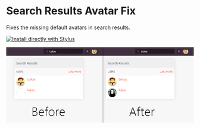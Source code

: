 
# Search Results Avatar Fix
 Fixes the missing default avatars in search results.

[![Install directly with Stylus](https://img.shields.io/badge/Install%20directly%20with-Stylus-00adad.svg)](https://raw.githubusercontent.com/lukas-berger/styling-kitsu/main/search-results-avatar-fix/search-results-avatar-fix.user.css)


![Search Results Avatar Fix](kitsusearchresultsavatarfix.jpg)
